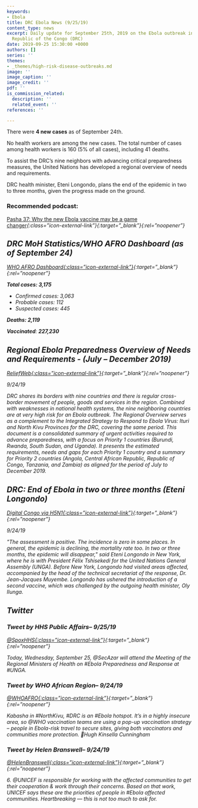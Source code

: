 ```yaml
---
keywords:
- Ebola
title: DRC Ebola News (9/25/19)
content_type: news
excerpt: Daily update for September 25th, 2019 on the Ebola outbreak in eastern Democratic
  Republic of the Congo (DRC)
date: 2019-09-25 15:30:00 +0000
authors: []
series: ''
themes:
- _themes/high-risk-disease-outbreaks.md
image: ''
image_caption: ''
image_credit: ''
pdf: ''
is_commission_related:
  description: ''
  related_event: ''
references: ''

---
```

There were **4 new cases** as of September 24th.

No health workers are among the new cases. The total number of cases among health workers is 160 (5% of all cases), including 41 deaths.

To assist the DRC’s nine neighbors with advancing critical preparedness measures, the United Nations has developed a regional overview of needs and requirements.

DRC health minister, Eteni Longondo, plans the end of the epidemic in two to three months, given the progress made on the ground.

### Recommended podcast: 

[Pasha 37: Why the new Ebola vaccine may be a game changer](http://theconversation.com/pasha-37-why-the-new-ebola-vaccine-may-be-a-game-changer-124185)<i/>{:class=”icon-external-link”}{:target=”_blank”}{:rel=”noopener”}

## DRC MoH Statistics/WHO AFRO Dashboard (as of September 24)

[WHO AFRO Dashboard<i/>{:class=”icon-external-link”}](https://who.maps.arcgis.com/apps/opsdashboard/index.html#/e70c3804f6044652bc37cce7d8fcef6c){:target=”_blank”}{:rel=”noopener”}

**Total cases: 3,175**

* Confirmed cases: 3,063
* Probable cases: 112
* Suspected cases: 445

**Deaths: 2,119**

**Vaccinated**: **227,230**

## Regional Ebola Preparedness Overview of Needs and Requirements - (July – December 2019)

[_ReliefWeb_<i/>{:class=”icon-external-link”}](https://reliefweb.int/report/democratic-republic-congo/regional-ebola-preparedness-overview-needs-and-requirements-july){:target=”_blank”}{:rel=”noopener”}

_9/24/19_

DRC shares its borders with nine countries and there is regular cross-border movement of people, goods and services in the region. Combined with weaknesses in national health systems, the nine neighboring countries are at very high risk for an Ebola outbreak. The Regional Overview serves as a complement to the Integrated Strategy to Respond to Ebola Virus: Ituri and North Kivu Provinces for the DRC, covering the same period. This document is a consolidated summary of urgent activities required to advance preparedness, with a focus on Priority 1 countries (Burundi, Rwanda, South Sudan, and Uganda). It presents the estimated requirements, needs and gaps for each Priority 1 country and a summary for Priority 2 countries (Angola, Central African Republic, Republic of Congo, Tanzania, and Zambia) as aligned for the period of July to December 2019.

## DRC: End of Ebola in two or three months (Eteni Longondo)

[_Digital Congo via H5N1_<i/>{:class=”icon-external-link”}](https://crofsblogs.typepad.com/h5n1/2019/09/drc-end-of-ebola-in-two-or-three-months-eteni-longondo.html){:target=”_blank”}{:rel=”noopener”}

_9/24/19_

"The assessment is positive. The incidence is zero in some places. In general, the epidemic is declining, the mortality rate too. In two or three months, the epidemic will disappear," said Eteni Longondo in New York, where he is with President Félix Tshisekedi for the United Nations General Assembly (UNGA). Before New York, Longondo had visited areas affected, accompanied by the head of the technical secretariat of the response, Dr. Jean-Jacques Muyembe. Longondo has ushered the introduction of a second vaccine, which was challenged by the outgoing health minister, Oly Ilunga.

## Twitter

### Tweet by HHS Public Affairs– 9/25/19

[@SpoxHHS<i/>{:class=”icon-external-link”}](https://twitter.com/SpoxHHS/status/1176862986431913984){:target=”_blank”}{:rel=”noopener”}

Today, Wednesday, September 25, @SecAzar will attend the Meeting of the Regional Ministers of Health on #Ebola Preparedness and Response at #UNGA.

### Tweet by WHO African Region– 9/24/19

[@WHOAFRO<i/>{:class=”icon-external-link”}](https://twitter.com/WHOAFRO/status/1176552815642271745){:target=”_blank”}{:rel=”noopener”}

Kabasha in #NorthKivu, #DRC is an #Ebola hotspot. It’s in a highly insecure area, so @WHO vaccination teams are using a pop-up vaccination strategy – people in Ebola-risk travel to secure sites, giving both vaccinators and communities more protection. 📸Hugh Kinsella Cunningham

### Tweet by Helen Branswell– 9/24/19

[@HelenBranswell<i/>{:class=”icon-external-link”}](https://twitter.com/HelenBranswell/status/1176621704124293121){:target=”_blank”}{:rel=”noopener”}

6\. @UNICEF is responsible for working with the affected communities to get their cooperation & work through their concerns. Based on that work, UNICEF says these are the priorities of people in #Ebola affected communities. Heartbreaking — this is not too much to ask for.